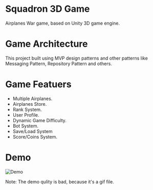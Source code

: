 # Squadron 3D Game
Airplanes War game, based on Unity 3D game engine.

# Game Architecture
This project built using MVP design patterns and other patterns like Messaging Pattern, Repository Pattern and others.

# Game Featuers
* Multiple Airplanes.
* Airplanes Store.
* Rank System.
* User Profile.
* Dynamic Game Difficulty.
* Bot System.
* Save/Load System
* Score/Coins System.

# Demo
![Demo](https://github.com/Abdulrahman-Tayara/Squadron-3D-Game/blob/master/Demo/Gameplay.gif)

Note: The demo qulity is bad, because it's a gif file.
